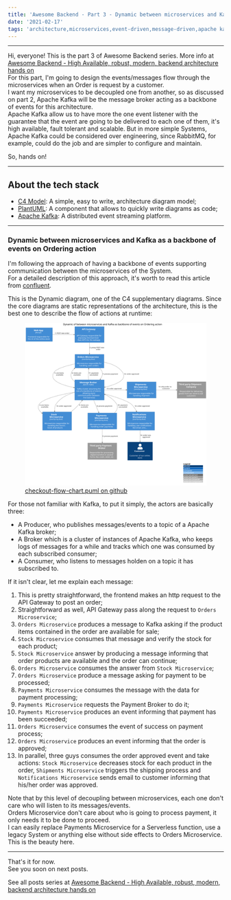 ```yaml
---
title: 'Awesome Backend - Part 3 - Dynamic between microservices and Kafka as a backbone of events'
date: '2021-02-17'
tags: 'architecture,microservices,event-driven,message-driven,apache kafka,c4model'
---
```


---
Hi, everyone!
This is the part 3 of Awesome Backend series.
More info at <a href="../posts/awesome-backend">Awesome Backend - High Available, robust, modern, backend architecture hands on</a>  
For this part, I'm going to design the events/messages flow through the microservices when an Order is request by a customer.  
I want my microservices to be decoupled one from another, so as discussed on part 2, Apache Kafka will be the message broker acting as a backbone of events for this architecture.  
Apache Kafka allow us to have more the one event listener with the guarantee that the event are going to be delivered to each one of them, it's high available, fault tolerant and scalable. But in more simple Systems, Apache Kafka could be considered over engineering, since RabbitMQ, for example, could do the job and are simpler to configure and maintain.

So, hands on!

---

## About the tech stack
- [C4 Model](https://c4model.com/): A simple, easy to write, architecture diagram model;
- [PlantUML](https://plantuml.com/): A component that allows to quickly write diagrams as code;
- [Apache Kafka](https://kafka.apache.org/): A distributed event streaming platform.

---

### Dynamic between microservices and Kafka as a backbone of events on Ordering action
I'm following the approach of having a backbone of events supporting communication between the microservices of the System.  
For a detailed description of this approach, it's worth to read this article from [confluent](https://www.confluent.io/blog/build-services-backbone-events/).

This is the Dynamic diagram, one of the C4 supplementary diagrams. Since the core diagrams are static representations of the architecture, this is the best one to describe the flow of actions at runtime:
<a target="_blank" rel="noopener noreferrer" href="https://raw.githubusercontent.com/viniciusvasti/awesome-backend/master/awesome-backend-docs/src/Awesome Online Store/Dynamic/events-backbone-for-ordering.svg">
    <figure>
        <img src="https://raw.githubusercontent.com/viniciusvasti/awesome-backend/master/awesome-backend-docs/src/Awesome Online Store/Dynamic/events-backbone-for-ordering.svg" />
    <figcaption><a href="https://raw.githubusercontent.com/viniciusvasti/awesome-backend/master/awesome-backend-docs/src/Awesome Online Store/Dynamic/events-backbone-for-ordering.puml">checkout-flow-chart.puml on github</a></figcaption>
    </figure>
</a>

For those not familiar with Kafka, to put it simply, the actors are basically three:
- A Producer, who publishes messages/events to a topic of a Apache Kafka broker;
- A Broker which is a cluster of instances of Apache Kafka, who keeps logs of messages for a while and tracks which one was consumed by each subscribed consumer;
- A Consumer, who listens to messages holden on a topic it has subscribed to.

If it isn't clear, let me explain each message:
1. This is pretty straightforward, the frontend makes an http request to the API Gateway to post an order;
2. Straightforward as well, API Gateway pass along the request to `Orders Microservice`;
3. `Orders Microservice` produces a message to Kafka asking if the product items contained in the order are available for sale;
4. `Stock Microservice` consumes that message and verify the stock for each product;
5. `Stock Microservice` answer by producing a message informing that order products are available and the order can continue;
6. `Orders Microservice` consumes the answer from `Stock Microservice`;
7. `Orders Microservice` produce a message asking for payment to be processed;
8. `Payments Microservice` consumes the message with the data for payment processing;
9. `Payments Microservice` requests the Payment Broker to do it;
10. `Payments Microservice` produces an event informing that payment has been succeeded;
11. `Orders Microservice` consumes the event of success on payment process;
12. `Orders Microservice` produces an event informing that the order is approved;
13. In parallel, three guys consumes the order approved event and take actions: `Stock Microservice` decreases stock for each product in the order, `Shipments Microservice` triggers the shipping process and `Notifications Microservice` sends email to customer informing that his/her order was approved.

Note that by this level of decoupling between microservices, each one don't care who will listen to its messages/events.  
Orders Microservice don't care about who is going to process payment, it only needs it to be done to proceed.  
I can easily replace Payments Microservice for a Serverless function, use a legacy System or anything else without side effects to Orders Microservice. This is the beauty here.

---
That's it for now.  
See you soon on next posts.

See all posts series at <a href="../posts/awesome-backend">Awesome Backend - High Available, robust, modern, backend architecture hands on</a>  
